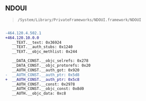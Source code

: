 ## NDOUI

> `/System/Library/PrivateFrameworks/NDOUI.framework/NDOUI`

```diff

-464.120.4.502.1
+464.120.10.0.0
   __TEXT.__text: 0x36924
   __TEXT.__auth_stubs: 0x1240
   __TEXT.__objc_methlist: 0x244

   __DATA_CONST.__objc_selrefs: 0x278
   __DATA_CONST.__objc_protorefs: 0x20
   __AUTH_CONST.__auth_got: 0x920
-  __AUTH_CONST.__auth_ptr: 0x5d8
+  __AUTH_CONST.__auth_ptr: 0x5c8
   __AUTH_CONST.__const: 0x2978
   __AUTH_CONST.__objc_const: 0x8d0
   __AUTH.__objc_data: 0xc8

```
